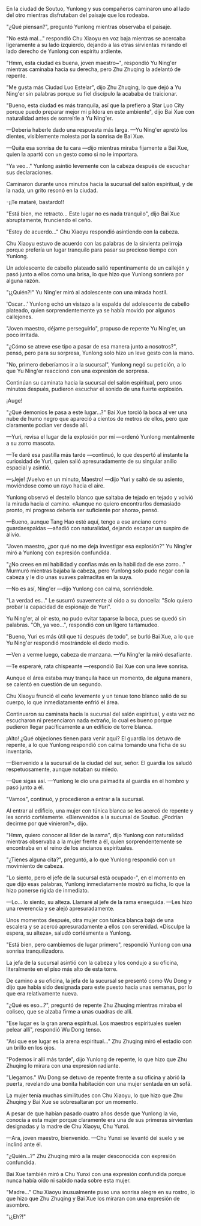 
En la ciudad de Soutuo, Yunlong y sus compañeros caminaron uno al lado del otro mientras disfrutaban del paisaje que los rodeaba.

"¿Qué piensan?", preguntó Yunlong mientras observaba el paisaje.

"No está mal..." respondió Chu Xiaoyu en voz baja mientras se acercaba ligeramente a su lado izquierdo, dejando a las otras sirvientas mirando el lado derecho de Yunlong con espíritu ardiente.

"Hmm, esta ciudad es buena, joven maestro~", respondió Yu Ning'er mientras caminaba hacia su derecha, pero Zhu Zhuqing la adelantó de repente.

"Me gusta más Ciudad Luo Estelar", dijo Zhu Zhuqing, lo que dejó a Yu Ning'er sin palabras porque su fiel discípulo la acababa de traicionar.

"Bueno, esta ciudad es más tranquila, así que la prefiero a Star Luo City porque puedo preparar mejor mi píldora en este ambiente", dijo Bai Xue con naturalidad antes de sonreírle a Yu Ning'er.

—Debería haberle dado una respuesta más larga. —Yu Ning'er apretó los dientes, visiblemente molesta por la sonrisa de Bai Xue.

—Quita esa sonrisa de tu cara —dijo mientras miraba fijamente a Bai Xue, quien la apartó con un gesto como si no le importara.

"Ya veo..." Yunlong asintió levemente con la cabeza después de escuchar sus declaraciones.

Caminaron durante unos minutos hacia la sucursal del salón espiritual, y de la nada, un grito resonó en la ciudad.

-¡¡Te mataré, bastardo!!

"Está bien, me retracto... Este lugar no es nada tranquilo", dijo Bai Xue abruptamente, frunciendo el ceño.

"Estoy de acuerdo..." Chu Xiaoyu respondió asintiendo con la cabeza.

Chu Xiaoyu estuvo de acuerdo con las palabras de la sirvienta pelirroja porque prefería un lugar tranquilo para pasar su precioso tiempo con Yunlong.

Un adolescente de cabello plateado salió repentinamente de un callejón y pasó junto a ellos como una brisa, lo que hizo que Yunlong sonriera por alguna razón.

"¡¿Quién?!" Yu Ning'er miró al adolescente con una mirada hostil.

'Oscar...' Yunlong echó un vistazo a la espalda del adolescente de cabello plateado, quien sorprendentemente ya se había movido por algunos callejones.

"Joven maestro, déjame perseguirlo", propuso de repente Yu Ning'er, un poco irritada.

"¿Cómo se atreve ese tipo a pasar de esa manera junto a nosotros?", pensó, pero para su sorpresa, Yunlong solo hizo un leve gesto con la mano.

"No, primero deberíamos ir a la sucursal", Yunlong negó su petición, a lo que Yu Ning'er reaccionó con una expresión de sorpresa.

Continúan su caminata hacia la sucursal del salón espiritual, pero unos minutos después, pudieron escuchar el sonido de una fuerte explosión.

¡Auge!

"¿Qué demonios le pasa a este lugar...?" Bai Xue torció la boca al ver una nube de humo negro que apareció a cientos de metros de ellos, pero que claramente podían ver desde allí.

—Yuri, revisa el lugar de la explosión por mí —ordenó Yunlong mentalmente a su zorro mascota.

—Te daré esa pastilla más tarde —continuó, lo que despertó al instante la curiosidad de Yuri, quien salió apresuradamente de su singular anillo espacial y asintió.

—¡Jeje! ¡Vuelvo en un minuto, Maestro! —dijo Yuri y saltó de su asiento, moviéndose como un rayo hacia el aire.

Yunlong observó el destello blanco que saltaba de tejado en tejado y volvió la mirada hacia el camino. «Aunque no quiero encontrarlos demasiado pronto, mi progreso debería ser suficiente por ahora», pensó.

—Bueno, aunque Tang Hao esté aquí, tengo a ese anciano como guardaespaldas —añadió con naturalidad, dejando escapar un suspiro de alivio.

"Joven maestro, ¿por qué no me deja investigar esa explosión?" Yu Ning'er miró a Yunlong con expresión confundida.

"¿No crees en mi habilidad y confías más en la habilidad de ese zorro..." Murmuró mientras bajaba la cabeza, pero Yunlong solo pudo negar con la cabeza y le dio unas suaves palmaditas en la suya.

—No es así, Ning'er —dijo Yunlong con calma, sonriéndole.

"La verdad es..." Le susurró suavemente al oído a su doncella: "Solo quiero probar la capacidad de espionaje de Yuri".

Yu Ning'er, al oír esto, no pudo evitar taparse la boca, pues se quedó sin palabras. "Oh, ya veo...", respondió con un ligero tartamudeo.

"Bueno, Yuri es más útil que tú después de todo", se burló Bai Xue, a lo que Yu Ning'er respondió mostrándole el dedo medio.

—Ven a verme luego, cabeza de manzana. —Yu Ning'er la miró desafiante.

—Te esperaré, rata chispeante —respondió Bai Xue con una leve sonrisa.

Aunque el área estaba muy tranquila hace un momento, de alguna manera, se calentó en cuestión de un segundo.

Chu Xiaoyu frunció el ceño levemente y un tenue tono blanco salió de su cuerpo, lo que inmediatamente enfrió el área.

Continuaron su caminata hacia la sucursal del salón espiritual, y esta vez no escucharon ni presenciaron nada extraño, lo cual es bueno porque pudieron llegar pacíficamente a un edificio de torre blanca.

¡Alto! ¿Qué objeciones tienen para venir aquí? El guardia los detuvo de repente, a lo que Yunlong respondió con calma tomando una ficha de su inventario.

—Bienvenido a la sucursal de la ciudad del sur, señor. El guardia los saludó respetuosamente, aunque notaban su miedo.

—Que sigas así. —Yunlong le dio una palmadita al guardia en el hombro y pasó junto a él.

"Vamos", continuó, y procedieron a entrar a la sucursal.

Al entrar al edificio, una mujer con túnica blanca se les acercó de repente y les sonrió cortésmente. «Bienvenidos a la sucursal de Soutuo. ¿Podrían decirme por qué vinieron?», dijo.

"Hmm, quiero conocer al líder de la rama", dijo Yunlong con naturalidad mientras observaba a la mujer frente a él, quien sorprendentemente se encontraba en el reino de los ancianos espirituales.

"¿Tienes alguna cita?", preguntó, a lo que Yunlong respondió con un movimiento de cabeza.

"Lo siento, pero el jefe de la sucursal está ocupado-", en el momento en que dijo esas palabras, Yunlong inmediatamente mostró su ficha, lo que la hizo ponerse rígida de inmediato.

—Lo... lo siento, su alteza. Llamaré al jefe de la rama enseguida. —Les hizo una reverencia y se alejó apresuradamente.

Unos momentos después, otra mujer con túnica blanca bajó de una escalera y se acercó apresuradamente a ellos con serenidad. «Disculpe la espera, su alteza», saludó cortésmente a Yunlong.

"Está bien, pero cambiemos de lugar primero", respondió Yunlong con una sonrisa tranquilizadora.

La jefa de la sucursal asintió con la cabeza y los condujo a su oficina, literalmente en el piso más alto de esta torre.

De camino a su oficina, la jefa de la sucursal se presentó como Wu Dong y dijo que había sido designada para este puesto hacía unas semanas, por lo que era relativamente nueva.

"¿Qué es eso...?", preguntó de repente Zhu Zhuqing mientras miraba el coliseo, que se alzaba firme a unas cuadras de allí.

"Ese lugar es la gran arena espiritual. Los maestros espirituales suelen pelear allí", respondió Wu Dong tenso.

"Así que ese lugar es la arena espiritual..." Zhu Zhuqing miró el estadio con un brillo en los ojos.

"Podemos ir allí más tarde", dijo Yunlong de repente, lo que hizo que Zhu Zhuqing lo mirara con una expresión radiante.

"Llegamos." Wu Dong se detuvo de repente frente a su oficina y abrió la puerta, revelando una bonita habitación con una mujer sentada en un sofá.

La mujer tenía muchas similitudes con Chu Xiaoyu, lo que hizo que Zhu Zhuqing y Bai Xue se sobresaltaran por un momento.

A pesar de que habían pasado cuatro años desde que Yunlong la vio, conocía a esta mujer porque claramente era una de sus primeras sirvientas designadas y la madre de Chu Xiaoyu, Chu Yunxi.

—Ara, joven maestro, bienvenido. —Chu Yunxi se levantó del suelo y se inclinó ante él.

"¿Quién...?" Zhu Zhuqing miró a la mujer desconocida con expresión confundida.

Bai Xue también miró a Chu Yunxi con una expresión confundida porque nunca había oído ni sabido nada sobre esta mujer.

"Madre..." Chu Xiaoyu inusualmente puso una sonrisa alegre en su rostro, lo que hizo que Zhu Zhuqing y Bai Xue los miraran con una expresión de asombro.

"¡¿Eh?!"